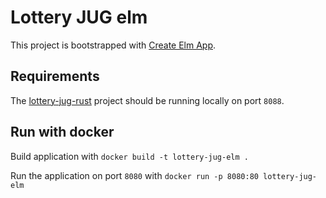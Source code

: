 # Lottery JUG elm

This project is bootstrapped with [Create Elm App](https://github.com/halfzebra/create-elm-app).

## Requirements

The [lottery-jug-rust](https://github.com/fteychene/lottery-jug-rust) project should be running locally on port `8088`.

## Run with docker

Build application with `docker build -t lottery-jug-elm .`

Run the application on port `8080` with `docker run -p 8080:80 lottery-jug-elm`
